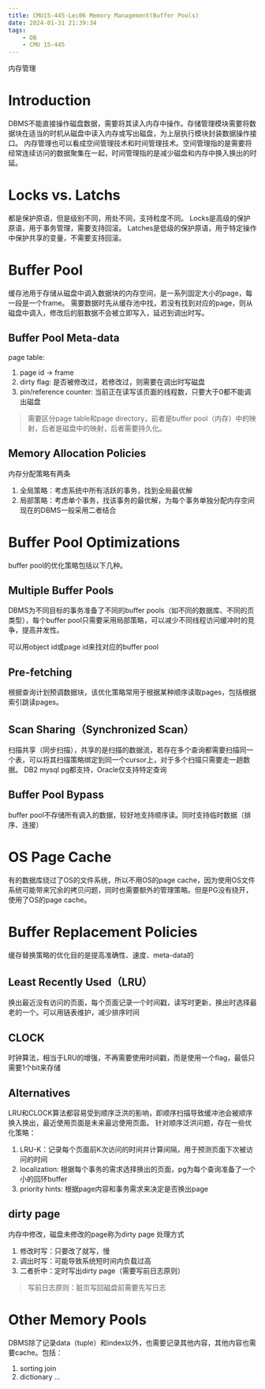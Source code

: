 ```yaml
---
title: CMU15-445-Lec06 Memory Management(Buffer Pools)
date: 2024-01-31 21:39:34
tags:
    - DB
    - CMU 15-445
---
```

内存管理
<!-- more -->
# Introduction
DBMS不能直接操作磁盘数据，需要将其读入内存中操作。存储管理模块需要将数据块在适当的时机从磁盘中读入内存或写出磁盘，为上层执行模块封装数据操作接口。
内存管理也可以看成空间管理技术和时间管理技术。空间管理指的是需要将经常连续访问的数据聚集在一起，时间管理指的是减少磁盘和内存中换入换出的时延。
# Locks vs. Latchs
都是保护原语，但是级别不同，用处不同，支持粒度不同。
Locks是高级的保护原语，用于事务管理，需要支持回滚。
Latches是低级的保护原语，用于特定操作中保护共享的变量，不需要支持回滚。
# Buffer Pool
缓存池用于存储从磁盘中调入数据块的内存空间，是一系列固定大小的page，每一段是一个frame。
需要数据时先从缓存池中找，若没有找到对应的page，则从磁盘中调入，修改后的脏数据不会被立即写入，延迟到调出时写。
## Buffer Pool Meta-data
page table: 
1. page id -> frame
2. dirty flag: 是否被修改过，若修改过，则需要在调出时写磁盘
3. pin/reference counter: 当前正在读写该页面的线程数，只要大于0都不能调出磁盘
> 需要区分page table和page directory，前者是buffer pool（内存）中的映射，后者是磁盘中的映射，后者需要持久化。

## Memory Allocation Policies
内存分配策略有两条
1. 全局策略：考虑系统中所有活跃的事务，找到全局最优解
2. 局部策略：考虑单个事务，找该事务的最优解，为每个事务单独分配内存空间
现在的DBMS一般采用二者结合

#  Buffer Pool Optimizations
buffer pool的优化策略包括以下几种。
## Multiple Buffer Pools
DBMS为不同目标的事务准备了不同的buffer pools（如不同的数据库、不同的页类型），每个buffer pool只需要采用局部策略，可以减少不同线程访问缓冲时的竞争，提高并发性。

可以用object id或page id来找对应的buffer pool

## Pre-fetching
根据查询计划预调数据块，该优化策略常用于根据某种顺序读取pages，包括根据索引跳读pages。
## Scan Sharing（Synchronized Scan）
扫描共享（同步扫描），共享的是扫描的数据流，若存在多个查询都需要扫描同一个表，可以将其扫描策略绑定到同一个cursor上，对于多个扫描只需要走一趟数据。
DB2 mysql pg都支持，Oracle仅支持特定查询
## Buffer Pool Bypass
buffer pool不存储所有调入的数据，较好地支持顺序读。同时支持临时数据（排序、连接）
# OS Page Cache
有的数据库绕过了OS的文件系统，所以不用OS的page cache，因为使用OS文件系统可能带来冗余的拷贝问题，同时也需要额外的管理策略。但是PG没有绕开，使用了OS的page cache。
# Buffer Replacement Policies
缓存替换策略的优化目的是提高准确性、速度、meta-data的

## Least Recently Used（LRU）
换出最近没有访问的页面，每个页面记录一个时间戳，读写时更新，换出时选择最老的一个。可以用链表维护，减少排序时间
## CLOCK
时钟算法，相当于LRU的增强，不再需要使用时间戳，而是使用一个flag，最低只需要1个bit来存储
## Alternatives
LRU和CLOCK算法都容易受到顺序泛洪的影响，即顺序扫描导致缓冲池会被顺序换入换出，最近使用页面是未来最远使用页面。
针对顺序泛洪问题，存在一些优化策略：
1. LRU-K：记录每个页面前K次访问的时间并计算间隔，用于预测页面下次被访问的时间
2. localization: 根据每个事务的需求选择换出的页面，pg为每个查询准备了一个小的回环buffer
3. priority hints: 根据page内容和事务需求来决定是否换出page
## dirty page

内存中修改，磁盘未修改的page称为dirty page
处理方式
1. 修改时写：只要改了就写，慢
2. 调出时写：可能导致系统短时间内负载过高
3. 二者折中：定时写出dirty page（需要写前日志原则）
> 写前日志原则：脏页写回磁盘前需要先写日志
#  Other Memory Pools
DBMS除了记录data（tuple）和index以外，也需要记录其他内容，其他内容也需要cache。包括：
1. sorting join
2. dictionary
...
